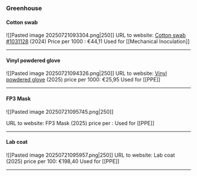 ### Greenhouse
#### Cotton swab

![[Pasted image 20250721093304.png|250]]
URL to website: [Cotton swab #1031128](https://www.herenz.de/wp-content/uploads/2022/12/HERENZ_Katalog_2022_DE_Web_.pdf#page=54)
(2024) Price per 1000 : €44,11
Used for [[Mechanical Inoculation]]
__________________________________________________________________________
#### Vinyl powdered glove
![[Pasted image 20250721094326.png|250]]
URL to website: [Vinyl powdered glove](https://vinyl-handschoenenspecialist.nl/product/vinyl-handschoenen-gepoederd-wit-1-000-stuks/)
(2025) price per 1000: €25,95
Used for [[PPE]]
__________________________________________________________________________
#### FP3 Mask

![[Pasted image 20250721095745.png|250]]

URL to website: FP3 Mask
(2025) price per :
Used for [[PPE]]
__________________________________________________________________________
#### Lab coat

![[Pasted image 20250721095957.png|250]]
URL to website: Lab coat
(2025) price per 100: €198,40
Used for [[PPE]]
__________________________________________________________________________

